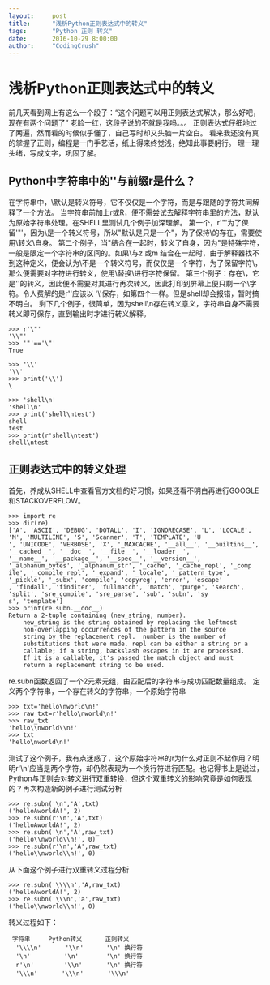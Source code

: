 ```yaml
---
layout:     post
title:      "浅析Python正则表达式中的转义"
tags:       "Python 正则 转义"
date:       2016-10-29 8:00:00
author:     "CodingCrush"
---
```



# 浅析Python正则表达式中的转义

前几天看到网上有这么一个段子：“这个问题可以用正则表达式解决，那么好吧，现在有两个问题了”
老脸一红，这段子说的不就是我吗。。。
正则表达式仔细地过了两遍，然而看的时候似乎懂了，自己写时却又头脑一片空白。
看来我还没有真的掌握了正则，编程是一门手艺活，纸上得来终觉浅，绝知此事要躬行。
理一理头绪，写成文字，巩固了解。

## Python中字符串中的'\'与前缀r是什么？
在字符串中，\默认是转义符号，它不仅仅是一个字符，而是与跟随的字符共同解释了一个方法。
当字符串前加上r或R，便不需尝试去解释字符串里的方法，默认为原始字符串处理。在SHELL里测试几个例子加深理解。
第一个，r'\"'为了保留'\"'，因为\是一个转义符号，所以\"默认是只是一个"，为了保持\的存在，需要使用\转义\自身。
第二个例子，当\"结合在一起时，转义了自身，因为"是特殊字符，一般是限定一个字符串的区间的。如果\与z 或m 结合在一起时，由于解释器找不到这种定义，便会认为\不是一个转义符号，而仅仅是一个字符，为了保留字符\，那么便需要对字符进行转义，使用\\替换\进行字符保留。
第三个例子：存在\\，它是'\'的转义，因此便不需要对其进行再次转义，因此打印到屏幕上便只剩一个\字符。令人费解的是r'\'应该以 '\\'保存，如第四个一样。但是shell却会报错，暂时搞不明白。
剩下几个例子，很简单，因为shell\n存在转义意义，字符串自身不需要转义即可保存，直到输出时才进行转义解释。


    >>> r'\"'
    '\\"'
    >>> '"'=='\"'
    True  
    
    >>> '\\'
    '\\'
    >>> print('\\')
    \
    
    >>> 'shell\n'
    'shell\n'
    >>> print('shell\ntest')
    shell
    test
    >>> print(r'shell\ntest')
    shell\ntest

## 正则表达式中的转义处理
首先，养成从SHELL中查看官方文档的好习惯，如果还看不明白再进行GOOGLE和STACKOVERFLOW。

    >>> import re
    >>> dir(re)
    ['A', 'ASCII', 'DEBUG', 'DOTALL', 'I', 'IGNORECASE', 'L', 'LOCALE', 'M', 'MULTILINE', 'S', 'Scanner', 'T', 'TEMPLATE', 'U
    ', 'UNICODE', 'VERBOSE', 'X', '_MAXCACHE', '__all__', '__builtins__', '__cached__', '__doc__', '__file__', '__loader__',
    '__name__', '__package__', '__spec__', '__version__', '_alphanum_bytes', '_alphanum_str', '_cache', '_cache_repl', '_comp
    ile', '_compile_repl', '_expand', '_locale', '_pattern_type', '_pickle', '_subx', 'compile', 'copyreg', 'error', 'escape'
    , 'findall', 'finditer', 'fullmatch', 'match', 'purge', 'search', 'split', 'sre_compile', 'sre_parse', 'sub', 'subn', 'sy
    s', 'template']
    >>> print(re.subn.__doc__)
    Return a 2-tuple containing (new_string, number).
        new_string is the string obtained by replacing the leftmost
        non-overlapping occurrences of the pattern in the source
        string by the replacement repl.  number is the number of
        substitutions that were made. repl can be either a string or a
        callable; if a string, backslash escapes in it are processed.
        If it is a callable, it's passed the match object and must
        return a replacement string to be used.

re.subn函数返回了一个2元素元组，由匹配后的字符串与成功匹配数量组成。
定义两个字符串，一个存在转义的字符串，一个原始字符串

    >>> txt='hello\nworld\n!'
    >>> raw_txt=r'hello\nworld\n!'
    >>> raw_txt
    'hello\\nworld\\n!'
    >>> txt
    'hello\nworld\n!'
测试了这个例子，我有点迷惑了，这个原始字符串的r为什么对正则不起作用？明明r'\n'应当是两个字符，却仍然表现为一个换行符进行匹配。也记得书上是说过，Python与正则会对转义进行双重转换，但这个双重转义的影响究竟是如何表现的？再次构造新的例子进行测试分析

    >>> re.subn('\n','A',txt)
    ('helloAworldA!', 2)
    >>> re.subn(r'\n','A',txt)
    ('helloAworldA!', 2)
    >>> re.subn('\n','A',raw_txt)
    ('hello\\nworld\\n!', 0)
    >>> re.subn(r'\n','A',raw_txt)
    ('hello\\nworld\\n!', 0)
从下面这个例子进行双重转义过程分析

    >>> re.subn('\\\\n','A,raw_txt)
    ('helloAworldA!', 2)
    >>> re.subn('\\\n','a',raw_txt)
    ('hello\\nworld\\n!', 0)
转义过程如下：
    
     字符串　　　Python转义　　   正则转义
      '\\\\n'　　　　'\\n'　　   '\n' 换行符
      '\n' 　　　　　'\n'　　　　 '\n' 换行符
      r'\n'　　　　　'\\n'　　　　'\n' 换行符
      '\\\n'　　　　'\\\n'     　'\\\n'